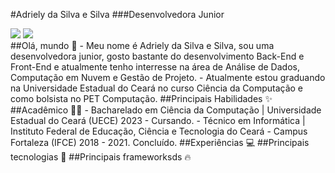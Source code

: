 #Adriely da Silva e Silva
###Desenvolvedora Junior
<div>
<a href = "mailto:contato@adrielysilva010@gmail.com"><img loading="lazy" src="https://img.shields.io/badge/Gmail-D14836?style=for-the-badge&logo=gmail&logoColor=white" target="_blank"></a>
<a href="https://www.linkedin.com/in/adriely-silva/" target="_blank"><img loading="lazy" src="https://img.shields.io/badge/-LinkedIn-%230077B5?style=for-the-badge&logo=linkedin&logoColor=white" target="_blank"></a>   
</div>
##Olá, mundo 👋
- Meu nome é Adriely da Silva e Silva, sou uma desenvolvedora junior, gosto bastante do desenvolvimento Back-End e Front-End e atualmente tenho interresse na área de Análise de Dados, Computação em Nuvem e Gestão de Projeto.
- Atualmente estou graduando na Universidade Estadual do Ceará no curso Ciência da Computação e como bolsista no PET Computação.
##Principais Habilidades ✨
##Acadêmico 👩‍💻
- Bacharelado em Ciência da Computação | Universidade Estadual do Ceará (UECE) 2023 - Cursando.
- Técnico em Informática | Instituto Federal de Educação, Ciência e Tecnologia do Ceará - Campus Fortaleza (IFCE) 2018 - 2021. Concluído.
##Experiências 💻
##Principais tecnologias 🌟
##Principais frameworksds 🔥


